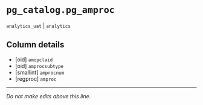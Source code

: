 # `pg_catalog.pg_amproc`
`analytics_uat` | `analytics`

## Column details
* [oid]       `amopclaid`
* [oid]       `amprocsubtype`
* [smallint]  `amprocnum`
* [regproc]   `amproc`

-------------------------------------------------------------------------------
*Do not make edits above this line.*
